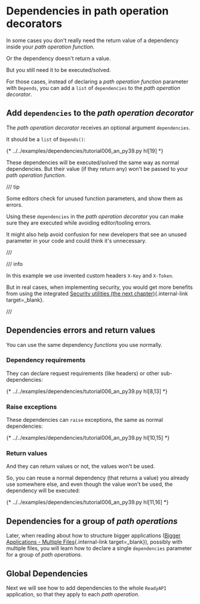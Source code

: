 # Dependencies in path operation decorators

In some cases you don't really need the return value of a dependency inside your *path operation function*.

Or the dependency doesn't return a value.

But you still need it to be executed/solved.

For those cases, instead of declaring a *path operation function* parameter with `Depends`, you can add a `list` of `dependencies` to the *path operation decorator*.

## Add `dependencies` to the *path operation decorator*

The *path operation decorator* receives an optional argument `dependencies`.

It should be a `list` of `Depends()`:

{* ../../examples/dependencies/tutorial006_an_py39.py hl[19] *}

These dependencies will be executed/solved the same way as normal dependencies. But their value (if they return any) won't be passed to your *path operation function*.

/// tip

Some editors check for unused function parameters, and show them as errors.

Using these `dependencies` in the *path operation decorator* you can make sure they are executed while avoiding editor/tooling errors.

It might also help avoid confusion for new developers that see an unused parameter in your code and could think it's unnecessary.

///

/// info

In this example we use invented custom headers `X-Key` and `X-Token`.

But in real cases, when implementing security, you would get more benefits from using the integrated [Security utilities (the next chapter)](../security/index.md){.internal-link target=_blank}.

///

## Dependencies errors and return values

You can use the same dependency *functions* you use normally.

### Dependency requirements

They can declare request requirements (like headers) or other sub-dependencies:

{* ../../examples/dependencies/tutorial006_an_py39.py hl[8,13] *}

### Raise exceptions

These dependencies can `raise` exceptions, the same as normal dependencies:

{* ../../examples/dependencies/tutorial006_an_py39.py hl[10,15] *}

### Return values

And they can return values or not, the values won't be used.

So, you can reuse a normal dependency (that returns a value) you already use somewhere else, and even though the value won't be used, the dependency will be executed:

{* ../../examples/dependencies/tutorial006_an_py39.py hl[11,16] *}

## Dependencies for a group of *path operations*

Later, when reading about how to structure bigger applications ([Bigger Applications - Multiple Files](../../tutorial/bigger-applications.md){.internal-link target=_blank}), possibly with multiple files, you will learn how to declare a single `dependencies` parameter for a group of *path operations*.

## Global Dependencies

Next we will see how to add dependencies to the whole `ReadyAPI` application, so that they apply to each *path operation*.
